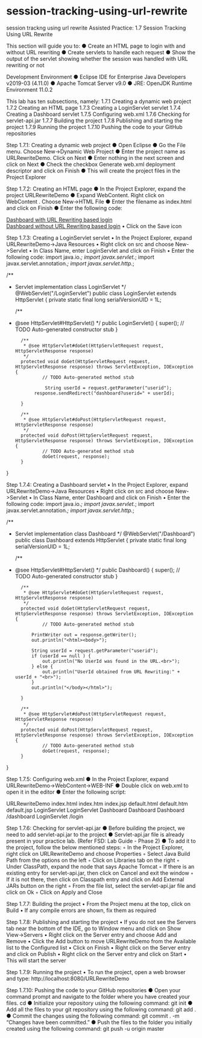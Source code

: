 # session-tracking-using-url-rewrite
session trackng using url rewrite
 Assisted Practice: 1.7 Session Tracking Using URL Rewrite

This section will guide you to:
●	Create an HTML page to login with and without URL rewriting
●	Create servlets to handle each request
●	Show the output of the servlet showing whether the session was handled with URL rewriting or not

Development Environment
●	Eclipse IDE for Enterprise Java Developers v2019-03 (4.11.0)
●	Apache Tomcat Server v9.0
●	JRE: OpenJDK Runtime Environment 11.0.2

This lab has ten subsections, namely:
1.7.1	Creating a dynamic web project
1.7.2	Creating an HTML page
1.7.3	Creating a LoginServlet servlet
1.7.4	Creating a Dashboard servlet
1.7.5	Configuring web.xml
1.7.6	Checking for servlet-api.jar
1.7.7	Building the project
1.7.8	Publishing and starting the project
1.7.9	Running the project
1.7.10	Pushing the code to your GitHub repositories


 
Step 1.7.1: Creating a dynamic web project
●	Open Eclipse 
●	Go the File menu. Choose New->Dynamic Web Project
●	Enter the project name as URLRewriteDemo. Click on Next
●	Enter nothing in the next screen and click on Next
●	Check the checkbox Generate web.xml deployment descriptor and click on Finish
●	This will create the project files in the Project Explorer


Step 1.7.2: Creating an HTML page
●	In the Project Explorer, expand the project URLRewriteDemo
●	Expand WebContent. Right click on WebContent . Choose New->HTML File
●	Enter the filename as index.html and click on Finish
●	Enter the following code:
<!DOCTYPE html>
<html>
<head>
<meta charset="UTF-8">
<title>URL Rewriting Demo</title>
</head>
<body>
        <a href="login?userid=admin">Dashboard with URL Rewriting based login</a><br>
        <a href="dashboard">Dashboard without URL Rewriting based login</a>
</body>
</html>
•	Click on the Save icon


Step 1.7.3: Creating a LoginServlet servlet
•	In the Project Explorer, expand URLRewriteDemo->Java Resources
•	Right click on src and choose New->Servlet
•	In Class Name, enter LoginServlet and click on Finish
•	Enter the following code:
import java.io.*;
import javax.servlet.*;
import javax.servlet.annotation.*;
import javax.servlet.http.*;



/**
* Servlet implementation class LoginServlet
*/
@WebServlet("/LoginServlet")
public class LoginServlet extends HttpServlet {
        private static final long serialVersionUID = 1L;
       
    /**
* @see HttpServlet#HttpServlet()
*/
    public LoginServlet() {
        super();
        // TODO Auto-generated constructor stub
    }

        /**
         * @see HttpServlet#doGet(HttpServletRequest request, HttpServletResponse response)
         */
        protected void doGet(HttpServletRequest request, HttpServletResponse response) throws ServletException, IOException {
                // TODO Auto-generated method stub
                
                 String userId = request.getParameter("userid");
             response.sendRedirect("dashboard?userid=" + userId);  
                
        }

        /**
         * @see HttpServlet#doPost(HttpServletRequest request, HttpServletResponse response)
         */
        protected void doPost(HttpServletRequest request, HttpServletResponse response) throws ServletException, IOException {
                // TODO Auto-generated method stub
                doGet(request, response);
        }

}


Step 1.7.4: Creating a Dashboard servlet
•	In the Project Explorer, expand URLRewriteDemo->Java Resources
•	Right click on src and choose New->Servlet
•	In Class Name, enter Dashboard and click on Finish
•	Enter the following code:
import java.io.*;
import javax.servlet.*;
import javax.servlet.annotation.*;
import javax.servlet.http.*;



/**
* Servlet implementation class Dashboard
*/
@WebServlet("/Dashboard")
public class Dashboard extends HttpServlet {
        private static final long serialVersionUID = 1L;
       
    /**
* @see HttpServlet#HttpServlet()
*/
    public Dashboard() {
        super();
        // TODO Auto-generated constructor stub
    }

        /**
         * @see HttpServlet#doGet(HttpServletRequest request, HttpServletResponse response)
         */
        protected void doGet(HttpServletRequest request, HttpServletResponse response) throws ServletException, IOException {
                // TODO Auto-generated method stub
        
            PrintWriter out = response.getWriter();
            out.println("<html><body>");
            
            String userId = request.getParameter("userid");
            if (userId == null ) {
                out.println("No UserId was found in the URL.<br>");
            } else {
                out.println("UserId obtained from URL Rewriting:" + userId + "<br>");
            }
            out.println("</body></html>");

        }

        /**
         * @see HttpServlet#doPost(HttpServletRequest request, HttpServletResponse response)
         */
        protected void doPost(HttpServletRequest request, HttpServletResponse response) throws ServletException, IOException {
                // TODO Auto-generated method stub
                doGet(request, response);
        }

}




Step 1.7.5: Configuring web.xml
●	In the Project Explorer, expand URLRewriteDemo->WebContent->WEB-INF
●	Double click on web.xml to open it in the editor
●	Enter the following script:
<?xml version="1.0" encoding="UTF-8"?>
<web-app xmlns:xsi="http://www.w3.org/2001/XMLSchema-instance" xmlns="http://xmlns.jcp.org/xml/ns/javaee" xsi:schemaLocation="http://xmlns.jcp.org/xml/ns/javaee http://xmlns.jcp.org/xml/ns/javaee/web-app_4_0.xsd" id="WebApp_ID" version="4.0">
  <display-name>URLRewriteDemo</display-name>
  <welcome-file-list>
    <welcome-file>index.html</welcome-file>
    <welcome-file>index.htm</welcome-file>
    <welcome-file>index.jsp</welcome-file>
    <welcome-file>default.html</welcome-file>
    <welcome-file>default.htm</welcome-file>
    <welcome-file>default.jsp</welcome-file>
  </welcome-file-list>
  
  <servlet>
    <servlet-name>LoginServlet</servlet-name>
    <servlet-class>LoginServlet</servlet-class>
  </servlet>
  <servlet>
    <servlet-name>Dashboard</servlet-name>
    <servlet-class>Dashboard</servlet-class>
  </servlet>
 
  <servlet-mapping>
    <servlet-name>Dashboard</servlet-name>
    <url-pattern>/dashboard</url-pattern>
  </servlet-mapping>
   <servlet-mapping>
    <servlet-name>LoginServlet</servlet-name>
    <url-pattern>/login</url-pattern>
  </servlet-mapping>
</web-app>


Step 1.7.6: Checking for servlet-api.jar
●	Before building the project, we need to add servlet-api.jar to the project
●	Servlet-api.jar file is already present in your practice lab. (Refer FSD: Lab Guide - Phase 2)
●	To add it to the project, follow the below mentioned steps:
◦	In the Project Explorer, right click on URLRewriteDemo and choose Properties
◦	Select Java Build Path from the options on the left
◦	Click on Libraries tab on the right
◦	Under ClassPath, expand the node that says Apache Tomcat
◦	If there is an existing entry for servlet-api.jar, then click on Cancel and exit the window
◦	If it is not there, then click on Classpath entry and click on Add External JARs button on the right
◦	From the file list, select the servlet-api.jar file and click on Ok
◦	Click on Apply and Close


Step 1.7.7: Building the project
•	From the Project menu at the top, click on Build
•	If any compile errors are shown, fix them as required


Step 1.7.8: Publishing and starting the project
•	If you do not see the Servers tab near the bottom of the IDE, go to Window menu and click on Show View->Servers
•	Right click on the Server entry and choose Add and Remove
•	Click the Add button to move URLRewriteDemo from the Available list to the Configured list
•	Click on Finish
•	Right click on the Server entry and click on Publish
•	Right click on the Server entry and click on Start
•	This will start the server


Step 1.7.9: Running the project
•	To run the project, open a web browser and type: http://localhost:8080/URLRewriteDemo





Step 1.7.10: Pushing the code to your GitHub repositories
●	Open your command prompt and navigate to the folder where you have created your files.
cd <folder path>
●	Initialize your repository using the following command:
git init
●	Add all the files to your git repository using the following command:
git add .
●	Commit the changes using the following command:
git commit .  -m “Changes have been committed.”
●	Push the files to the folder you initially created using the following command:
git push -u origin master

